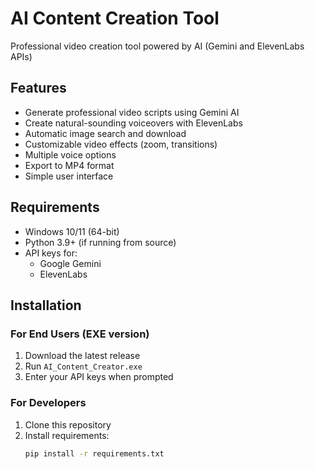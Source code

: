 # AI Content Creation Tool

Professional video creation tool powered by AI (Gemini and ElevenLabs APIs)

## Features

- Generate professional video scripts using Gemini AI
- Create natural-sounding voiceovers with ElevenLabs
- Automatic image search and download
- Customizable video effects (zoom, transitions)
- Multiple voice options
- Export to MP4 format
- Simple user interface

## Requirements

- Windows 10/11 (64-bit)
- Python 3.9+ (if running from source)
- API keys for:
  - Google Gemini
  - ElevenLabs

## Installation

### For End Users (EXE version)

1. Download the latest release
2. Run `AI_Content_Creator.exe`
3. Enter your API keys when prompted

### For Developers

1. Clone this repository
2. Install requirements:
   ```bash
   pip install -r requirements.txt
